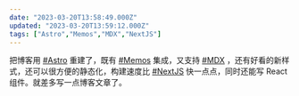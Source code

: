 ```yaml
---
date: "2023-03-20T13:58:49.000Z"
updated: "2023-03-20T13:59:12.000Z"
tags: ["Astro","Memos","MDX","NextJS"]
---
```


把博客用 [#Astro](/tags/Astro) 重建了，既有 [#Memos](/tags/Memos) 集成，又支持 [#MDX](/tags/MDX) ，还有好看的新样式，还可以很方便的静态化，构建速度比 [#NextJS](/tags/NextJS) 快一点点，同时还能写 React 组件。就差多写一点博客文章了。
